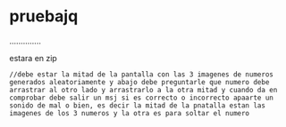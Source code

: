 # pruebajq
..............

estara en zip



    //debe estar la mitad de la pantalla con las 3 imagenes de numeros generados aleatoriamente y abajo debe preguntarle que numero debe arrastrar al otro lado y arrastrarlo a la otra mitad y cuando da en comprobar debe salir un msj si es correcto o incorrecto apaarte un sonido de mal o bien, es decir la mitad de la pnatalla estan las imagenes de los 3 numeros y la otra es para soltar el numero
